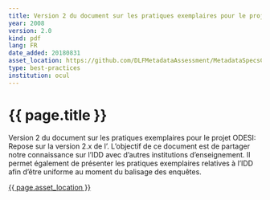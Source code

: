 ```yaml
---
title: Version 2 du document sur les pratiques exemplaires pour le projet ODESI...
year: 2008
version: 2.0
kind: pdf
lang: FR
date_added: 20180831
asset_location: https://github.com/DLFMetadataAssessment/MetadataSpecsClearinghouse/blob/master/assets/data/BPDfrv2_2008-10-27_Final.pdf
type: best-practices
institution: ocul
---
```


<h1>{{ page.title }}</h1>

Version 2 du document sur les pratiques exemplaires pour le projet ODESI: Repose sur la version 2.x de l’. L’objectif de ce document est de partager notre connaissance sur l’IDD avec d’autres institutions d’enseignement. Il permet également de présenter les pratiques exemplaires relatives à l’IDD afin d’être uniforme au moment du balisage des enquêtes.

<a href="{{ page.asset_location }}">{{ page.asset_location }}</a>